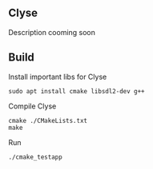 Clyse
-------
Description cooming soon

Build
-------
Install important libs for Clyse
``` shell
sudo apt install cmake libsdl2-dev g++
```
Compile Clyse
``` shell
cmake ./CMakeLists.txt
make
```
Run
``` shell
./cmake_testapp
```

